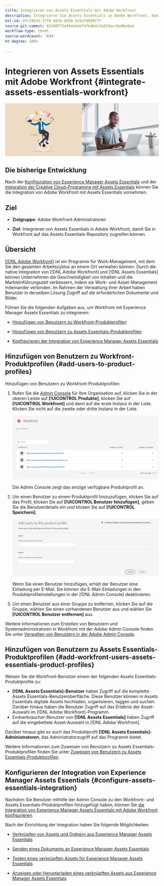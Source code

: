 ```yaml
---
title: Integrieren von Assets Essentials mit Adobe Workfront
description: Integrieren Sie Assets Essentials in Adobe Workfront, damit Sie in Workfront auf das Assets Essentials-Repository zugreifen können.
exl-id: 47c2963d-57f0-463e-8d5b-5e5af9928f77
source-git-commit: 65200f73a954e4ebf4fbd6dc3a819acc6e0beda4
workflow-type: tm+mt
source-wordcount: '634'
ht-degree: 100%

---
```


# Integrieren von Assets Essentials mit Adobe Workfront {#integrate-assets-essentials-workfront}

![Voreinstellung zum Umschalten zwischen dunklem und hellem Design](assets/cce-workfront.png)

## Die bisherige Entwicklung

Nach der [Konfiguration von Experience Manager Assets Essentials](adminster-aem-assets-essentials.md) und der [Integration der Creative Cloud-Programme mit Assets Essentials](integrate-assets-essentials-creative-cloud.md) können Sie die Integration von Adobe Workfront mit Assets Essentials vornehmen.

## Ziel

* **Zielgruppe**: Adobe Workfront-Administratoren

* **Ziel**: Integrieren von Assets Essentials in Adobe Workfront, damit Sie in Workfront auf das Assets Essentials-Repository zugreifen können.

## Übersicht

[[!DNL Adobe Workfront]](https://www.workfront.com/) ist ein Programm für Work-Management, mit dem Sie den gesamten Arbeitszyklus an einem Ort verwalten können. Durch die native Integration von [!DNL Adobe Workfront] und [!DNL Assets Essentials] können Unternehmen die Geschwindigkeit von Inhalten und die Markteinführungszeit verbessern, indem sie Work- und Asset-Management miteinander verbinden. Im Rahmen der Verwaltung ihrer Arbeit haben Benutzer in derselben Lösung Zugriff auf die erforderlichen Dokumente und Bilder.

Führen Sie die folgenden Aufgaben aus, um Workfront mit Experience Manager Assets Essentials zu integrieren:

* [Hinzufügen von Benutzern zu Workfront-Produktprofilen](#add-users-to-product-profiles)

* [Hinzufügen von Benutzern zu Assets Essentials-Produktprofilen](#add-workfront-users-assets-essentials-product-profiles)

* [Konfigurieren der Integration von Experience Manager Assets Essentials](#configure-assets-essentials-integration)

## Hinzufügen von Benutzern zu Workfront-Produktprofilen {#add-users-to-product-profiles}

Hinzufügen von Benutzern zu Workfront-Produktprofilen

1. Rufen Sie die [Admin Console](https://adminconsole.adobe.com) für Ihre Organisation auf, klicken Sie in der oberen Leiste auf **[!UICONTROL Produkte]**, klicken Sie auf **[!UICONTROL Workfront]** und dann auf die erste Instanz in der Liste. Klicken Sie nicht auf die zweite oder dritte Instanz in der Liste.

   ![Admin-Profil der Admin Console](assets/workfront-instances.png)

   Die Admin Console zeigt das einzige verfügbare Produktprofil an.

1. Um einen Benutzer zu einem Produktprofil hinzuzufügen, klicken Sie auf das Profil, klicken Sie auf **[!UICONTROL Benutzer hinzufügen]**, geben Sie die Benutzerdetails ein und klicken Sie auf **[!UICONTROL Speichern]**.

   ![Hinzufügen des Administratorprofils für Benutzer](assets/add-users-workfront.png)

   Wenn Sie einen Benutzer hinzufügen, erhält der Benutzer eine Einladung per E-Mail. Sie können die E-Mail-Einladungen in den Produktprofileinstellungen in der [!DNL Admin Console] deaktivieren.

1. Um einen Benutzer aus einer Gruppe zu entfernen, klicken Sie auf die Gruppe, wählen Sie einen vorhandenen Benutzer aus und wählen Sie **[!UICONTROL Benutzer entfernen]** aus.

Weitere Informationen zum Erstellen von Benutzern und Systemadministratoren in Workfront mit der Adobe Admin Console finden Sie unter [Verwalten von Benutzern in der Adobe Admin Console](https://one.workfront.com/s/document-item?bundleId=the-new-workfront-experience&amp;topicId=Content%2FAdministration_and_Setup%2FAdd_users%2FCreate_and_manage_users%2Fadmin-console.htm&amp;_LANG=enus).

## Hinzufügen von Benutzern zu Assets Essentials-Produktprofilen {#add-workfront-users-assets-essentials-product-profiles}

Weisen Sie die Workfront-Benutzer einem der folgenden Assets Essentials-Produktprofile zu:

* **[!DNL Assets Essentials]-Benutzer** haben Zugriff auf die komplette Assets Essentials-Benutzeroberfläche. Diese Benutzer können in Assets Essentials digitale Assets hochladen, organisieren, taggen und suchen. Darüber hinaus haben die Benutzer Zugriff auf das Erlebnis der Asset-Auswahl im [!DNL Adobe Workfront]-Programm.
* Endverbraucher-Benutzer von **[!DNL Assets Essentials]** haben Zugriff auf die eingebettete Asset-Auswahl in [!DNL Adobe Workfront].

Darüber hinaus gibt es auch das Produktprofil **[!DNL Assets Essentials]-Administratoren**, das Administratorzugriff auf das Programm bietet.

Weitere Informationen zum Zuweisen von Benutzern zu Assets Essentials-Produktprofilen finden Sie unter [Zuweisen von Benutzern zu Assets Essentials-Produktprofilen](adminster-aem-assets-essentials.md#add-users-to-product-profiles).

## Konfigurieren der Integration von Experience Manager Assets Essentials {#configure-assets-essentials-integration}

Nachdem Sie Benutzer mithilfe der Admin Console zu den Workfront- und Assets Essentials-Produktprofilen hinzugefügt haben, können Sie [die Integration von Experience Manager Assets Essentials mit Adobe Workfront konfigurieren](https://one.workfront.com/s/document-item?bundleId=the-new-workfront-experience&amp;topicId=Content%2FDocuments%2FAdobe_Workfront_for_Experience_Manager_Assets_Essentials%2F_workfront-for-aem-asset-essentials.htm).

Nach der Einrichtung der Integration haben Sie folgende Möglichkeiten:

* [Verknüpfen von Assets und Ordnern aus Experience Manager Assets Essentials](https://one.workfront.com/s/document-item?bundleId=the-new-workfront-experience&amp;topicId=Content%2FDocuments%2FAdobe_Workfront_for_Experience_Manager_Assets_Essentials%2Flink-to-aem.htm&amp;_LANG=enus)

* [Senden eines Dokuments an Experience Manager Assets Essentials](https://one.workfront.com/s/document-item?bundleId=the-new-workfront-experience&amp;topicId=Content%2FDocuments%2FAdobe_Workfront_for_Experience_Manager_Assets_Essentials%2Fsend-to-aem.htm&amp;_LANG=enus)

* [Testen eines verknüpften Assets für Experience Manager Assets Essentials](https://one.workfront.com/s/document-item?bundleId=the-new-workfront-experience&amp;topicId=Content%2FDocuments%2FAdobe_Workfront_for_Experience_Manager_Assets_Essentials%2Fproof-linked-asset-aem.htm)

* [Anzeigen oder Herunterladen eines verknüpften Assets aus Experience Manager Assets Essentials](https://one.workfront.com/s/document-item?bundleId=the-new-workfront-experience&amp;topicId=Content%2FDocuments%2FAdobe_Workfront_for_Experience_Manager_Assets_Essentials%2Fview-download-asset.htm)
